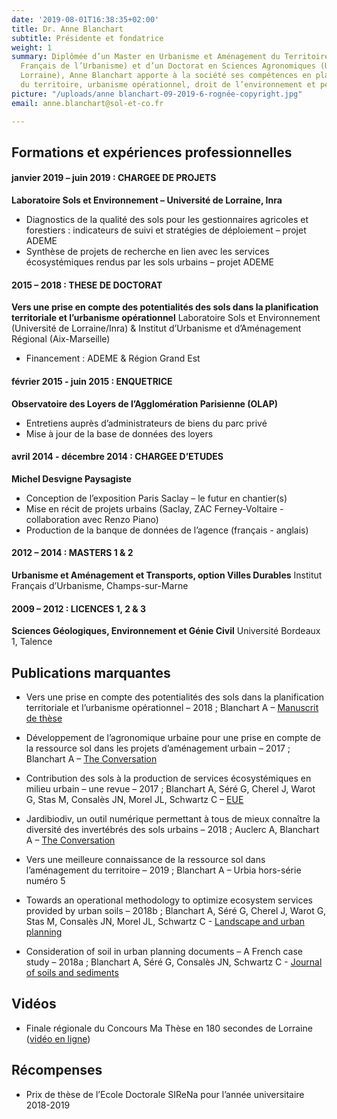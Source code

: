 ```yaml
---
date: '2019-08-01T16:38:35+02:00'
title: Dr. Anne Blanchart
subtitle: Présidente et fondatrice
weight: 1
summary: Diplômée d’un Master en Urbanisme et Aménagement du Territoire (Institut
  Français de l’Urbanisme) et d’un Doctorat en Sciences Agronomiques (Université de
  Lorraine), Anne Blanchart apporte à la société ses compétences en planification
  du territoire, urbanisme opérationnel, droit de l’environnement et pédologie urbaine…
picture: "/uploads/anne blanchart-09-2019-6-rognée-copyright.jpg"
email: anne.blanchart@sol-et-co.fr

---
```

## Formations et expériences professionnelles

#### janvier 2019 – juin 2019 : CHARGEE DE PROJETS

**Laboratoire Sols et Environnement – Université de Lorraine, Inra**

- Diagnostics de la qualité des sols pour les gestionnaires agricoles et forestiers : indicateurs de suivi et stratégies de déploiement – projet ADEME
- Synthèse de projets de recherche en lien avec les services     écosystémiques rendus par les sols urbains – projet ADEME

#### 2015 – 2018 : THESE DE DOCTORAT

**Vers une prise en compte des potentialités des sols dans la planification territoriale et l’urbanisme opérationnel**
Laboratoire Sols et Environnement (Université de Lorraine/Inra) & Institut d’Urbanisme et d’Aménagement Régional (Aix-Marseille)

- Financement : ADEME & Région Grand Est

#### février 2015 - juin 2015 : ENQUETRICE
**Observatoire des Loyers de l’Agglomération Parisienne (OLAP)**

- Entretiens auprès d’administrateurs de biens du parc privé
- Mise à jour de la base de données des loyers

#### avril 2014 - décembre 2014 : CHARGEE D’ETUDES
**Michel Desvigne Paysagiste**

- Conception de l’exposition Paris Saclay – le futur en chantier(s)
- Mise en récit de projets urbains (Saclay, ZAC Ferney-Voltaire - collaboration avec Renzo Piano)
- Production de la banque de données de l’agence (français - anglais)

#### 2012 – 2014 : MASTERS 1 & 2
**Urbanisme et Aménagement et Transports, option Villes Durables**
Institut Français d’Urbanisme, Champs-sur-Marne

#### 2009 – 2012 : LICENCES 1, 2 & 3
**Sciences Géologiques, Environnement et Génie Civil**
Université Bordeaux 1, Talence

## Publications marquantes

- Vers une prise en compte des potentialités des sols dans la planification territoriale et l’urbanisme opérationnel – 2018 ; Blanchart A – [Manuscrit de thèse](http://docnum.univ-lorraine.fr/public/DDOC_T_2018_0203_BLANCHART.pdf)

- Développement de l’agronomique urbaine pour une prise en compte de la ressource sol dans les projets d’aménagement urbain – 2017 ; Blanchart A – [The Conversation](https://theconversation.com/ma-these-en-bd-lagronome-des-villes-78486)
- Contribution des sols à la production de services écosystémiques en milieu urbain – une revue – 2017 ; Blanchart A, Séré G, Cherel J, Warot G, Stas M, Consalès JN, Morel JL, Schwartz C – [EUE](https://www.erudit.org/fr/revues/eue/2017-v11-eue03888/1050486ar/)
- Jardibiodiv, un outil numérique permettant à tous de mieux connaître la diversité des invertébrés des sols urbains – 2018 ; Auclerc A, Blanchart A – [The Conversation](https://theconversation.com/il-y-a-de-la-vie-dans-nos-sols-urbains-104649)
- Vers une meilleure connaissance de la ressource sol dans l’aménagement du territoire – 2019 ; Blanchart A – Urbia hors-série numéro 5
- Towards an operational methodology to optimize ecosystem services provided by urban soils – 2018b ; Blanchart A, Séré G, Cherel J, Warot G, Stas M, Consalès JN, Morel JL, Schwartz C  - [Landscape and urban planning](https://hal.archives-ouvertes.fr/hal-02008732/file/Towards%20an%20operational%20methodology%20to%20optimize%20ecosystem%20services%20provided%20by%20urban%20soils.pdf)
- Consideration of soil in urban planning documents – A French case study – 2018a ; Blanchart A, Séré G, Consalès JN, Schwartz C  - [Journal of soils and sediments](http://iranarze.ir/wp-content/uploads/2018/06/E7761-IranArze.pdf)

## Vidéos

- Finale régionale du Concours Ma Thèse en 180 secondes de Lorraine ([vidéo en ligne](https://videos.univ-lorraine.fr/index.php?act=view&id=4620))

## Récompenses

- Prix de thèse de l’Ecole Doctorale SIReNa pour l’année universitaire 2018-2019